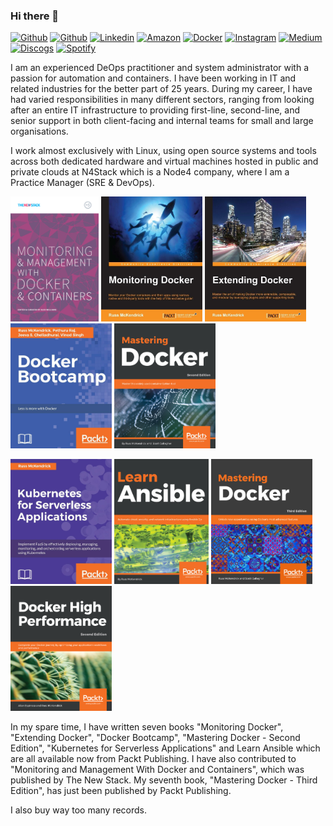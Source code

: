 ### Hi there 👋

[![Github](https://img.shields.io/badge/-Github-000?style=flat&logo=Github&logoColor=white)](https://github.com/russmckendrick) [![Github](https://img.shields.io/badge/-Twitter-1da1f2?style=flat&logo=Twitter&logoColor=white)](https://twitter.com/russmckendrick/) [![Linkedin](https://img.shields.io/badge/-LinkedIn-0077b5?style=flat&logo=Linkedin&logoColor=white)](https://www.linkedin.com/in/russmckendrick/) [![Amazon](https://img.shields.io/badge/-Amazon-ff9900?style=flat&logo=Amazon&logoColor=white)](https://www.amazon.com/Russ-McKendrick/e/B079KJV88Z) [![Docker](https://img.shields.io/badge/-Docker-0db7ed?style=flat&labelColor=0db7ed&logo=docker&logoColor=white)](https://hub.docker.com/u/russmckendrick/) [![Instagram](https://img.shields.io/badge/-Instagram-e1306c?style=flat&labelColor=e1306c&logo=Instagram&logoColor=white)](https://www.instagram.com/russmckendrick/) [![Medium](https://img.shields.io/badge/-Medium-00ab6c?style=flat&labelColor=00ab6c&logo=Medium&logoColor=white)](https://www.instagram.com/russmckendrick/) [![Discogs](https://img.shields.io/badge/-Discogs-333333?style=flat&labelColor=333333&logo=Discogs&logoColor=white)](https://www.discogs.com/user/russmck/collection?header=1) [![Spotify](https://img.shields.io/badge/-Spotify-1db954?style=flat&labelColor=1db954&logo=Spotify&logoColor=white)](https://open.spotify.com/user/russmckendrick)

I am an experienced DeOps practitioner and system administrator with a passion for automation and containers. I have been working in IT and related industries for the better part of 25 years. During my career, I have had varied responsibilities in many different sectors, ranging from looking after an entire IT infrastructure to providing first-line, second-line, and senior support in both client-facing and internal teams for small and large organisations.

I work almost exclusively with Linux, using open source systems and tools across both dedicated hardware and virtual machines hosted in public and private clouds at N4Stack which is a Node4 company, where I am a Practice Manager (SRE & DevOps).

[<img src='https://raw.githubusercontent.com/russmckendrick/russmckendrick/master/img/01.png' align='centre' height='200'>](https://thenewstack.io/ebooks/docker-and-containers/monitoring-management-docker-containers/) [<img src='https://raw.githubusercontent.com/russmckendrick/russmckendrick/master/img/02.jpg' align='centre' height='200'>](https://www.packtpub.com/virtualization-and-cloud/monitoring-docker) [<img src='https://raw.githubusercontent.com/russmckendrick/russmckendrick/master/img/03.jpg' align='centre' height='200'>](https://www.packtpub.com/networking-and-servers/extending-docker) [<img src='img/04.jpg' align='centre' height='200'>](https://www.packtpub.com/virtualization-and-cloud/docker-bootcamp) [<img src='https://raw.githubusercontent.com/russmckendrick/russmckendrick/master/img/05.jpg' align='centre' height='200'>](https://www.packtpub.com/virtualization-and-cloud/mastering-docker-second-edition) 

[<img src='https://raw.githubusercontent.com/russmckendrick/russmckendrick/master/img/06.jpg' align='centre' height='200'>](https://www.packtpub.com/networking-and-servers/kubernetes-serverless-applications) [<img src='https://raw.githubusercontent.com/russmckendrick/russmckendrick/master/img/07.jpg' align='centre' height='200'>](https://www.packtpub.com/virtualization-and-cloud/learn-ansible) [<img src='https://raw.githubusercontent.com/russmckendrick/russmckendrick/master/img/08.jpg' align='centre' height='200'>](https://www.packtpub.com/virtualization-and-cloud/mastering-docker-third-edition) [<img src='https://raw.githubusercontent.com/russmckendrick/russmckendrick/master/img/09.png' align='centre' height='200'>](https://www.packtpub.com/networking-and-servers/docker-high-performance-second-edition)

In my spare time, I have written seven books "Monitoring Docker", "Extending Docker", "Docker Bootcamp", "Mastering Docker - Second Edition", "Kubernetes for Serverless Applications" and Learn Ansible which are all available now from Packt Publishing. I have also contributed to "Monitoring and Management With Docker and Containers", which was published by The New Stack. My seventh book, "Mastering Docker - Third Edition", has just been published by Packt Publishing.

I also buy way too many records.